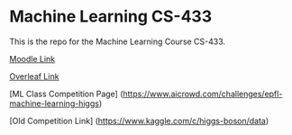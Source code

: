 # Machine Learning CS-433


This is the repo for the Machine Learning Course CS-433.


[Moodle Link](https://moodle.epfl.ch/course/view.php?id=14221)


[Overleaf Link](https://www.overleaf.com/2112266929fkchyyjkvvsw)


[ML Class Competition Page] (https://www.aicrowd.com/challenges/epfl-machine-learning-higgs)


[Old Competition Link] (https://www.kaggle.com/c/higgs-boson/data)